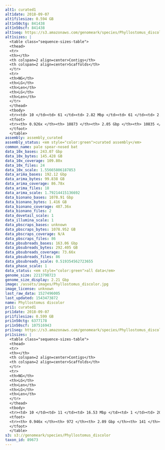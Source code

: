 ```yaml
---
alt1: curated1
alt1date: 2018-09-07
alt1filesize: 0.594 GB
alt1n50ctg: 841438
alt1n50scf: 841438
alt1seq: https://s3.amazonaws.com/genomeark/species/Phyllostomus_discolor/mPhyDis1/assembly_curated/mPhyDis1.alt.cur.20180907.fasta.gz
alt1sizes: |
  <table class="sequence-sizes-table">
  <thead>
  <tr>
  <th></th>
  <th colspan=2 align=center>Contigs</th>
  <th colspan=2 align=center>Scaffolds</th>
  </tr>
  <tr>
  <th>NG</th>
  <th>LG</th>
  <th>Len</th>
  <th>LG</th>
  <th>Len</th>
  </tr>
  </thead>
  <tbody>
  <tr><td> 10 </td><td> 61 </td><td> 2.82 Mbp </td><td> 61 </td><td> 2.82 Mbp </td></tr>  <tr><td> 20 </td><td> 157 </td><td> 1.94 Mbp </td><td> 157 </td><td> 1.94 Mbp </td></tr>  <tr><td> 30 </td><td> 289 </td><td> 1.46 Mbp </td><td> 289 </td><td> 1.46 Mbp </td></tr>  <tr><td> 40 </td><td> 464 </td><td> 1.11 Mbp </td><td> 464 </td><td> 1.11 Mbp </td></tr>  <tr style="background-color:#cccccc;"><td> 50 </td><td> 693 </td><td> 0.84 Mbp </td><td> 693 </td><td> 0.84 Mbp </td></tr>  <tr><td> 60 </td><td> 1005 </td><td> 0.61 Mbp </td><td> 1005 </td><td> 0.61 Mbp </td></tr>  <tr><td> 70 </td><td> 1459 </td><td> 0.39 Mbp </td><td> 1459 </td><td> 0.39 Mbp </td></tr>  <tr><td> 80 </td><td> 2302 </td><td> 0.16 Mbp </td><td> 2300 </td><td> 0.17 Mbp </td></tr>  <tr><td> 90 </td><td> 6947 </td><td> 23.07 Kbp </td><td> 6909 </td><td> 23.12 Kbp </td></tr>  <tr><td> 100 </td><td> - </td><td> - </td><td> - </td><td> - </td></tr>  </tbody>
  <tfoot>
  <tr><th> 0.926x </th><th> 10873 </th><th> 2.05 Gbp </th><th> 10835 </th><th> 2.05 Gbp </th></tr>
  </tfoot>
  </table>
assembly: assembly_curated
assembly_status: <em style="color:green">curated assembly</em>
common_name: pale spear-nosed bat
data_10x_bases: 243.07 Gbp
data_10x_bytes: 145.428 GB
data_10x_coverage: 109.80x
data_10x_files: 24
data_10x_scale: 1.55665806187853
data_arima_bases: 192.12 Gbp
data_arima_bytes: 99.838 GB
data_arima_coverage: 86.78x
data_arima_files: 18
data_arima_scale: 1.79214415136692
data_bionano_bases: 1078.91 Gbp
data_bionano_bytes: 1.416 GB
data_bionano_coverage: 487.36x
data_bionano_files: 2
data_dovetail_scale: 1
data_illumina_scale: 1
data_pbscraps_bases: unknown
data_pbscraps_bytes: 1078.952 GB
data_pbscraps_coverage: N/A
data_pbscraps_files: 86
data_pbsubreads_bases: 163.06 Gbp
data_pbsubreads_bytes: 292.405 GB
data_pbsubreads_coverage: 73.66x
data_pbsubreads_files: 86
data_pbsubreads_scale: 0.519354562723655
data_phase_scale: 1
data_status: <em style="color:green">all data</em>
genome_size: 2213798723
genome_size_display: 2.21 Gbp
image: /assets/images/Phyllostomus_discolor.jpg
image_license: unknown
last_raw_data: 1527496005
last_updated: 1543473872
name: Phyllostomus discolor
pri1: curated1
pri1date: 2018-09-07
pri1filesize: 0.599 GB
pri1n50ctg: 6377178
pri1n50scf: 107516943
pri1seq: https://s3.amazonaws.com/genomeark/species/Phyllostomus_discolor/mPhyDis1/assembly_curated/mPhyDis1.pri.cur.20180907.fasta.gz
pri1sizes: |
  <table class="sequence-sizes-table">
  <thead>
  <tr>
  <th></th>
  <th colspan=2 align=center>Contigs</th>
  <th colspan=2 align=center>Scaffolds</th>
  </tr>
  <tr>
  <th>NG</th>
  <th>LG</th>
  <th>Len</th>
  <th>LG</th>
  <th>Len</th>
  </tr>
  </thead>
  <tbody>
  <tr><td> 10 </td><td> 11 </td><td> 16.53 Mbp </td><td> 1 </td><td> 205.57 Mbp </td></tr>  <tr><td> 20 </td><td> 26 </td><td> 12.27 Mbp </td><td> 2 </td><td> 200.29 Mbp </td></tr>  <tr><td> 30 </td><td> 46 </td><td> 9.82 Mbp </td><td> 3 </td><td> 175.15 Mbp </td></tr>  <tr><td> 40 </td><td> 71 </td><td> 8.12 Mbp </td><td> 4 </td><td> 170.18 Mbp </td></tr>  <tr style="background-color:#cccccc;"><td> 50 </td><td> 102 </td><td style="background-color:#88ff88;"> 6.38 Mbp </td><td> 6 </td><td style="background-color:#88ff88;"> 107.52 Mbp </td></tr>  <tr><td> 60 </td><td> 141 </td><td> 4.64 Mbp </td><td> 8 </td><td> 102.70 Mbp </td></tr>  <tr><td> 70 </td><td> 198 </td><td> 3.31 Mbp </td><td> 10 </td><td> 94.65 Mbp </td></tr>  <tr><td> 80 </td><td> 281 </td><td> 2.04 Mbp </td><td> 13 </td><td> 75.52 Mbp </td></tr>  <tr><td> 90 </td><td> 459 </td><td> 0.71 Mbp </td><td> 18 </td><td> 24.18 Mbp </td></tr>  <tr><td> 100 </td><td> - </td><td> - </td><td> - </td><td> - </td></tr>  </tbody>
  <tfoot>
  <tr><th> 0.946x </th><th> 972 </th><th> 2.09 Gbp </th><th> 141 </th><th> 2.12 Gbp </th></tr>
  </tfoot>
  </table>
s3: s3://genomeark/species/Phyllostomus_discolor
taxon_id: 89673
---
```

